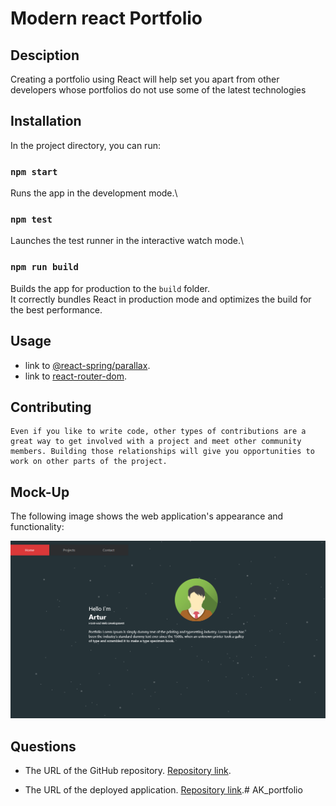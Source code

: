 # Modern react Portfolio

## Desciption

Creating a portfolio using React will help set you apart from other developers whose portfolios do not use some of the latest technologies

## Installation

In the project directory, you can run:

### `npm start`

Runs the app in the development mode.\

### `npm test`

Launches the test runner in the interactive watch mode.\

### `npm run build`

Builds the app for production to the `build` folder.\
It correctly bundles React in production mode and optimizes the build for the best performance.

## Usage

* link to [@react-spring/parallax](https://www.react-spring.dev/docs/components/parallax).
* link to [react-router-dom](https://reactrouter.com/en/main).


## Contributing
    Even if you like to write code, other types of contributions are a great way to get involved with a project and meet other community members. Building those relationships will give you opportunities to work on other parts of the project.

## Mock-Up

The following image shows the web application's appearance and functionality:

![The weather app includes a search option, a list of cities, and a five-day forecast and current weather conditions for London.](./public/Screenshot_1.png)

## Questions
    
* The URL of the GitHub repository. [Repository link](https://github.com/vaselisk999/AK_portfolio).

* The URL of the deployed application. [Repository link](https://vaselisk999.github.io/AK_portfolio/).# AK_portfolio
